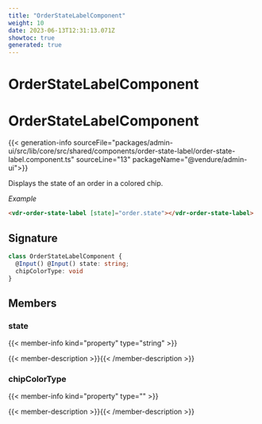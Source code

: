 ```yaml
---
title: "OrderStateLabelComponent"
weight: 10
date: 2023-06-13T12:31:13.071Z
showtoc: true
generated: true
---
```

<!-- This file was generated from the Vendure source. Do not modify. Instead, re-run the "docs:build" script -->

# OrderStateLabelComponent
<div class="symbol">


# OrderStateLabelComponent

{{< generation-info sourceFile="packages/admin-ui/src/lib/core/src/shared/components/order-state-label/order-state-label.component.ts" sourceLine="13" packageName="@vendure/admin-ui">}}

Displays the state of an order in a colored chip.

*Example*

```HTML
<vdr-order-state-label [state]="order.state"></vdr-order-state-label>
```

## Signature

```TypeScript
class OrderStateLabelComponent {
  @Input() @Input() state: string;
  chipColorType: void
}
```
## Members

### state

{{< member-info kind="property" type="string"  >}}

{{< member-description >}}{{< /member-description >}}

### chipColorType

{{< member-info kind="property" type=""  >}}

{{< member-description >}}{{< /member-description >}}


</div>

